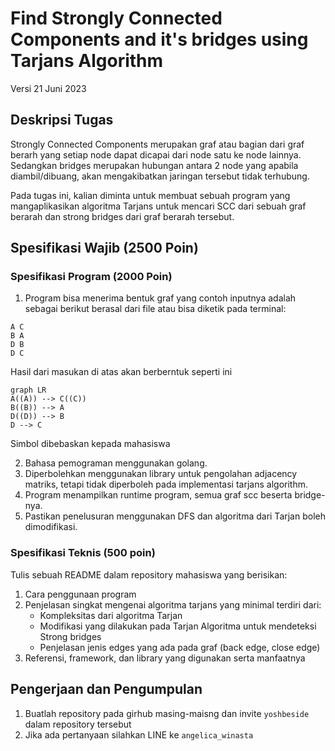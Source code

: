 # Find Strongly Connected Components and it's bridges using Tarjans Algorithm

Versi 21 Juni 2023

## Deskripsi Tugas

Strongly Connected Components merupakan graf atau bagian dari graf berarh yang setiap node dapat dicapai dari node satu ke node lainnya. Sedangkan bridges merupakan hubungan antara 2 node yang apabila diambil/dibuang, akan mengakibatkan jaringan tersebut tidak terhubung.

Pada tugas ini, kalian diminta untuk membuat sebuah program yang mangaplikasikan algoritma Tarjans untuk mencari SCC dari sebuah graf berarah dan strong bridges dari graf berarah tersebut.

## Spesifikasi Wajib (2500 Poin)

### Spesifikasi Program (2000 Poin)

1. Program bisa menerima bentuk graf yang contoh inputnya adalah sebagai berikut berasal dari file atau bisa diketik pada terminal:

```
A C
B A
D B
D C
```

Hasil dari masukan di atas akan berberntuk seperti ini

```mermaid
graph LR
A((A)) --> C((C))
B((B)) --> A
D((D)) --> B
D --> C
```

Simbol dibebaskan kepada mahasiswa

2. Bahasa pemograman menggunakan golang.
3. Diperbolehkan menggunakan library untuk pengolahan adjacency matriks, tetapi tidak diperboleh pada implementasi tarjans algorithm.
4. Program menampilkan runtime program, semua graf scc beserta bridge-nya.
5. Pastikan penelusuran menggunakan DFS dan algoritma dari Tarjan boleh dimodifikasi.

### Spesifikasi Teknis (500 poin)

Tulis sebuah README dalam repository mahasiswa yang berisikan:

1. Cara penggunaan program
2. Penjelasan singkat mengenai algoritma tarjans yang minimal terdiri dari:
   - Kompleksitas dari algoritma Tarjan
   - Modifikasi yang dilakukan pada Tarjan Algoritma untuk mendeteksi Strong bridges
   - Penjelasan jenis edges yang ada pada graf (back edge, close edge)
3. Referensi, framework, dan library yang digunakan serta manfaatnya

## Pengerjaan dan Pengumpulan

1. Buatlah repository pada girhub masing-maisng dan invite `yoshbeside` dalam repository tersebut
2. Jika ada pertanyaan silahkan LINE ke `angelica_winasta`
